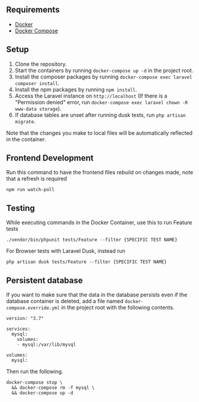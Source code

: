 ## Requirements
- [Docker](https://docs.docker.com/install)
- [Docker Compose](https://docs.docker.com/compose/install)

## Setup
1. Clone the repository.
1. Start the containers by running `docker-compose up -d` in the project root.
1. Install the composer packages by running `docker-compose exec laravel composer install`.
1. Install the npm packages by running `npm install`.
1. Access the Laravel instance on `http://localhost` (If there is a "Permission denied" error, run `docker-compose exec laravel chown -R www-data storage`).
1. If database tables are unset after running dusk tests, run `php artisan migrate`.

Note that the changes you make to local files will be automatically reflected in the container. 


## Frontend Development
Run this command to have the frontend files rebuild on changes made, note that a refresh is required
```
npm run watch-poll
```

## Testing
While executing commands in the Docker Container, use this to run Feature tests
```
./vendor/bin/phpunit tests/Feature --filter {SPECIFIC TEST NAME}
```
For Browser tests with Laravel Dusk, instead run
```
php artisan dusk tests/Feature --filter {SPECIFIC TEST NAME}
```


## Persistent database
If you want to make sure that the data in the database persists even if the database container is deleted, add a file named `docker-compose.override.yml` in the project root with the following contents.
```
version: "3.7"

services:
  mysql:
    volumes:
    - mysql:/var/lib/mysql

volumes:
  mysql:
```
Then run the following.
```
docker-compose stop \
  && docker-compose rm -f mysql \
  && docker-compose up -d
``` 
